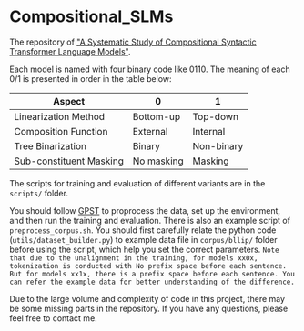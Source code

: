 # Compositional_SLMs

The repository of ["A Systematic Study of Compositional Syntactic Transformer Language Models"](https://aclanthology.org/2025.acl-long.350/).

Each model is named with four binary code like 0110. The meaning of each 0/1 is presented in order in the table below:

|Aspect|0|1|
|---|---|---|
|Linearization Method|Bottom-up|Top-down|
|Composition Function|External|Internal|
|Tree Binarization|Binary|Non-binary|
|Sub-constituent Masking|No masking|Masking|


The scripts for training and evaluation of different variants are in the ``scripts/`` folder. 

You should follow [GPST](https://github.com/ant-research/StructuredLM_RTDT) to proprocess the data, set up the environment, and then run the training and evaluation. 
There is also an example script of ``preprocess_corpus.sh``. You should first carefully relate the python code (``utils/dataset_builder.py``) to example data file in ``corpus/bllip/`` folder before using the script, which help you set the correct parameters. 
``Note that due to the unalignment in the training, for models xx0x, tokenization is conducted with No prefix space before each sentence. But for models xx1x, there is a prefix space before each sentence. You can refer the example data for better understanding of the difference.``

Due to the large volume and complexity of code in this project, there may be some missing parts in the repository. If you have any questions, please feel free to contact me.




